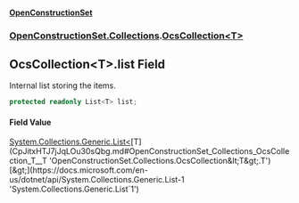#### [OpenConstructionSet](index.md 'index')
### [OpenConstructionSet.Collections](index.md#OpenConstructionSet_Collections 'OpenConstructionSet.Collections').[OcsCollection&lt;T&gt;](CpJitxHTJ7jJqLOu30sQbg.md 'OpenConstructionSet.Collections.OcsCollection&lt;T&gt;')
## OcsCollection&lt;T&gt;.list Field
Internal list storing the items.  
```csharp
protected readonly List<T> list;
```
#### Field Value
[System.Collections.Generic.List&lt;](https://docs.microsoft.com/en-us/dotnet/api/System.Collections.Generic.List-1 'System.Collections.Generic.List`1')[T](CpJitxHTJ7jJqLOu30sQbg.md#OpenConstructionSet_Collections_OcsCollection_T__T 'OpenConstructionSet.Collections.OcsCollection&lt;T&gt;.T')[&gt;](https://docs.microsoft.com/en-us/dotnet/api/System.Collections.Generic.List-1 'System.Collections.Generic.List`1')
